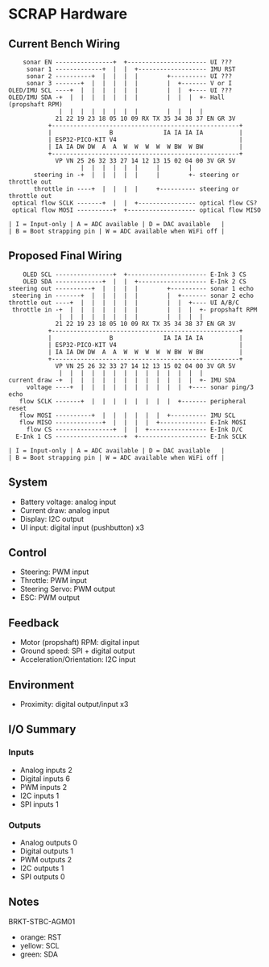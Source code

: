 # SCRAP Hardware

## Current Bench Wiring

```
    sonar EN ----------------+  +---------------------- UI ???
     sonar 1 -------------+  |  |  +------------------- IMU RST
     sonar 2 ----------+  |  |  |  |        +---------- UI ???
     sonar 3 -------+  |  |  |  |  |        |  +------- V or I
OLED/IMU SCL ----+  |  |  |  |  |  |        |  |  +---- UI ???
OLED/IMU SDA -+  |  |  |  |  |  |  |        |  |  |  +- Hall (propshaft RPM)
              |  |  |  |  |  |  |  |        |  |  |  |
             21 22 19 23 18 05 10 09 RX TX 35 34 38 37 EN GR 3V
           +----------------------------------------------------+
           |                B              IA IA IA IA          |
           | ESP32-PICO-KIT V4                                  |
           | IA IA DW DW  A  A  W  W  W  W  W BW  W BW          |
           +----------------------------------------------------+
             VP VN 25 26 32 33 27 14 12 13 15 02 04 00 3V GR 5V
                    |  |  |  |  |  |     |        |
       steering in -+  |  |  |  |  |     |        +- steering or throttle out
       throttle in ----+  |  |  |  |     +---------- steering or throttle out
 optical flow SCLK -------+  |  |  +---------------- optical flow CS?
 optical flow MOSI ----------+  +------------------- optical flow MISO

| I = Input-only | A = ADC available | D = DAC available   |
| B = Boot strapping pin | W = ADC available when WiFi off |
```

## Proposed Final Wiring

```
    OLED SCL ----------------+  +---------------------- E-Ink 3 CS
    OLED SDA -------------+  |  |  +------------------- E-Ink 2 CS
steering out ----------+  |  |  |  |        +---------- sonar 1 echo
 steering in -------+  |  |  |  |  |        |  +------- sonar 2 echo
throttle out ----+  |  |  |  |  |  |        |  |  +---- UI A/B/C
 throttle in -+  |  |  |  |  |  |  |        |  |  |  +- propshaft RPM
              |  |  |  |  |  |  |  |        |  |  |  |
             21 22 19 23 18 05 10 09 RX TX 35 34 38 37 EN GR 3V
           +----------------------------------------------------+
           |                B              IA IA IA IA          |
           | ESP32-PICO-KIT V4                                  |
           | IA IA DW DW  A  A  W  W  W  W  W BW  W BW          |
           +----------------------------------------------------+
             VP VN 25 26 32 33 27 14 12 13 15 02 04 00 3V GR 5V
              |  |  |  |  |  |  |  |  |  |  |  |  |  |
current draw -+  |  |  |  |  |  |  |  |  |  |  |  |  +- IMU SDA
     voltage ----+  |  |  |  |  |  |  |  |  |  |  +---- sonar ping/3 echo
   flow SCLK -------+  |  |  |  |  |  |  |  |  +------- peripheral reset
   flow MOSI ----------+  |  |  |  |  |  |  +---------- IMU SCL
   flow MISO -------------+  |  |  |  |  +------------- E-Ink MOSI
     flow CS ----------------+  |  |  +---------------- E-Ink D/C
  E-Ink 1 CS -------------------+  +------------------- E-Ink SCLK

| I = Input-only | A = ADC available | D = DAC available   |
| B = Boot strapping pin | W = ADC available when WiFi off |
```

## System
- Battery voltage: analog input
- Current draw: analog input
- Display: I2C output
- UI input: digital input (pushbutton) x3

## Control
- Steering: PWM input
- Throttle: PWM input
- Steering Servo: PWM output
- ESC: PWM output

## Feedback
- Motor (propshaft) RPM: digital input
- Ground speed: SPI + digital output
- Acceleration/Orientation: I2C input

## Environment
- Proximity: digital output/input x3

## I/O Summary

### Inputs
- Analog inputs 2
- Digital inputs 6
- PWM inputs 2
- I2C inputs 1
- SPI inputs 1

### Outputs
- Analog outputs 0
- Digital outputs 1
- PWM outputs 2
- I2C outputs 1
- SPI outputs 0

## Notes
BRKT-STBC-AGM01
- orange: RST
- yellow: SCL
- green: SDA
